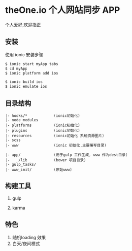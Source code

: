 # theOne.io 个人网站同步 APP

个人爱好,欢迎指正

## 安装

使用 ionic 安装步骤

```bash
$ ionic start myApp tabs
$ cd myApp
$ ionic platform add ios

$ ionic build ios
$ ionic emulate ios
```

## 目录结构

```
|- hooks/*            (ionic初始化)
|- node_modules
|- platforms          (ionic初始化)
|- plugins            (ionic初始化)
|- resources          (ionic初始化 系统资源图片)
|- scss 
|- www                (ionic 初始化,主要编写目录)

|- app/               (用于gulp 工作生成, www 作为dest目录)
|-    /lib            (bower 项目目录)
|- gulp_tasks/
|- www_init/          (原始www)
```



## 构建工具

1. gulp

2. karma

## 特色

1. 随机loading 效果
2. 白天/夜间模式


